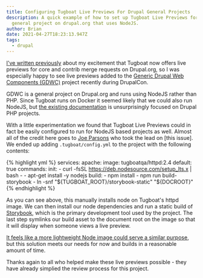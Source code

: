 ```yaml
---
title: Configuring Tugboat Live Previews For Drupal General Projects
description: A quick example of how to set up Tugboat Live Previews for a
  general project on drupal.org that uses NodeJS.
author: Brian
date: 2021-04-27T18:23:13.947Z
tags:
  - drupal
---
```

[I've written previously](/posts/2021/were-in-the-golden-age-of-contributing-to-drupal/) about my excitement that Tugboat now offers live previews for core and contrib merge requests on Drupal.org, so I was especially happy to see live previews added to the [Generic Drupal Web Components (GDWC)](https://www.drupal.org/project/gdwc) project recently during DrupalCon.

GDWC is a general project on Drupal.org and runs using NodeJS rather than PHP. Since Tugboat runs on Docker it seemed likely that we could also run NodeJS, but [the existing documentation](https://www.drupal.org/docs/develop/git/using-git-to-contribute-to-drupal/using-live-previews-on-drupal-core-and-contrib) is unsurprisingly focused on Drupal PHP projects.

With a little experimentation we found that Tugboat Live Previews could in fact be easily configured to run for NodeJS based projects as well. Almost all of the credit here goes to [Joe Parsons](https://www.drupal.org/u/joegraduate) who took the lead on [this issue]. We ended up adding `.tugboat/config.yml` to the project with the following contents:

{% highlight yml %}
services:
  apache:
    image: tugboatqa/httpd:2.4
    default: true
    commands:
      init:
        - curl -fsSL https://deb.nodesource.com/setup_lts.x | bash -
        - apt-get install -y nodejs
      build:
        - npm install
        - npm run build-storybook
        - ln -snf "${TUGBOAT_ROOT}/storybook-static" "${DOCROOT}"
{% endhighlight %}

As you can see above, this manually installs node on Tugboat's httpd image. We can then install our node dependencies and run a static build of [Storybook](https://storybook.js.org/docs/web-components/get-started/introduction), which is the primary development tool used by the project. The last step symlinks our build asset to the document root on the image so that it will display when someone views a live preview.

[It feels like a more lightweight Node image could serve a similar purpose](https://www.drupal.org/project/gdwc/issues/3208848), but this solution meets our needs for now and builds in a reasonable amount of time.

Thanks again to all who helped make these live previews possible - they have already simplied the review process for this project.